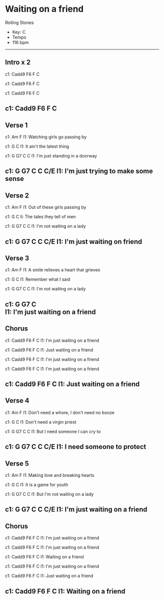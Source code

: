 # Waiting on a friend

Rolling Stones

 - Key: C
 - Tempo
 - 116 bpm

***

## Intro x 2
c1: Cadd9 F6 F C 

c1: Cadd9 F6 F C

c1: Cadd9 F6 F C

c1: Cadd9 F6 F C
---

## Verse 1

c1: Am                F
l1: Watching girls go passing by

c1: G                   C
l1: It ain't the latest thing

c1: G        G7            C       C
l1: I'm just standing in a doorway

c1: G        G7                  C   C C/E
l1: I'm just trying to make some sense
---

## Verse 2

c1: Am                  F
l1: Out of these girls passing by

c1: G                      C
ll: The tales they tell of men

c1: G       G7           C       C
l1: I'm not waiting on a lady

c1: G        G7         C     C  C/E
l1: I'm just waiting on friend
---

## Verse 3
c1: Am                 F
l1: A smile relieves a heart that grieves

c1: G               C
l1: Remember what I said

c1: G       G7           C       C
l1: I'm not waiting on a lady

c1: G        G7         C     
l1: I'm just waiting on a friend
---

## Chorus
c1: Cadd9 F6  F                 C
l1:       I'm just waiting on a friend

c1: Cadd9 F6  F                 C
l1:           Just waiting on a friend

c1: Cadd9 F6  F                 C
l1:       I'm just waiting on a friend

c1: Cadd9 F6  F                 C
l1:       I'm just waiting on a friend

c1: Cadd9 F6  F                 C
l1:           Just waiting on a friend
---


## Verse 4
c1: Am                          F
l1: Don't need a whore, I don't need no booze

c1: G                   C
l1: Don't need a virgin priest

c1: G          G7            C       C
l1: But I need someone I can cry to

c1: G   G7            C     C  C/E
l1: I need someone to protect
---

## Verse 5
c1: Am              F
l1: Making love and breaking hearts

c1: G                C
l1: It is a game for youth

c1: G           G7           C       C
l1: But I'm not waiting on a lady

c1: G        G7           C     C  C/E
l1: I'm just waiting on a friend
---

## Chorus
c1: Cadd9 F6  F                 C
l1:       I'm just waiting on a friend

c1: Cadd9 F6  F                 C
l1:       I'm just waiting on a friend

c1: Cadd9 F6  F                 C
l1:                Waiting on a friend

c1: Cadd9 F6  F                 C
l1:       I'm just waiting on a friend

c1: Cadd9 F6  F                 C
l1:           Just waiting on a friend

c1: Cadd9 F6  F                 C
l1:                Waiting on a friend
---